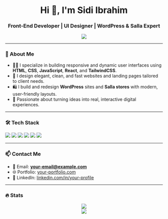 <h1 align="center">Hi 👋, I'm Sidi Ibrahim</h1>
<h3 align="center">Front-End Developer | UI Designer | WordPress & Salla Expert</h3>

<p align="center">
  <img src="https://readme-typing-svg.herokuapp.com/?lines=Creative+Web+Designer;Front-End+Developer;React+and+Tailwind+Expert&center=true&width=380&height=45">
</p>

---

### 🧠 About Me

- 👨‍💻 I specialize in building responsive and dynamic user interfaces using **HTML**, **CSS**, **JavaScript**, **React**, and **TailwindCSS**.  
- 🎨 I design elegant, clean, and fast websites and landing pages tailored to client needs.  
- 🛍️ I build and redesign **WordPress** sites and **Salla stores** with modern, user-friendly layouts.  
- 🚀 Passionate about turning ideas into real, interactive digital experiences.

---

### 🛠️ Tech Stack

<p align="left">
  <img src="https://img.shields.io/badge/HTML5-E34F26?style=flat-square&logo=html5&logoColor=white"/>
  <img src="https://img.shields.io/badge/CSS3-1572B6?style=flat-square&logo=css3&logoColor=white"/>
  <img src="https://img.shields.io/badge/JavaScript-F7DF1E?style=flat-square&logo=javascript&logoColor=black"/>
  <img src="https://img.shields.io/badge/React-20232A?style=flat-square&logo=react&logoColor=61DAFB"/>
  <img src="https://img.shields.io/badge/TailwindCSS-38B2AC?style=flat-square&logo=tailwind-css&logoColor=white"/>
  <img src="https://img.shields.io/badge/WordPress-21759B?style=flat-square&logo=wordpress&logoColor=white"/>
</p>

---

### 📫 Contact Me

- 📧 Email: **your-email@example.com**  
- 🌐 Portfolio: [your-portfolio.com](https://your-portfolio.com)  
- 💼 LinkedIn: [linkedin.com/in/your-profile](https://linkedin.com/in/your-profile)

---

### 🔥 Stats

<p align="center">
  <img src="https://github-readme-stats.vercel.app/api?username=your-username&show_icons=true&theme=react&count_private=true" />
  <br />
  <img src="https://github-readme-stats.vercel.app/api/top-langs/?username=your-username&layout=compact&theme=react" />
</p>
